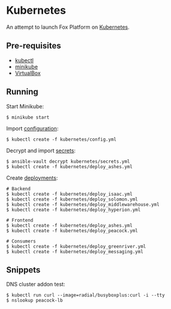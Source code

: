 # Kubernetes

An attempt to launch Fox Platform on [Kubernetes](https://kubernetes.io).

## Pre-requisites

* [kubectl](https://kubernetes.io/docs/tasks/tools/install-kubectl)
* [minikube](https://github.com/kubernetes/minikube)
* [VirtualBox](https://virtualbox.org)

## Running

Start Minikube:

    $ minikube start

Import [configuration](https://kubernetes.io/docs/tasks/configure-pod-container/configmap/):

    $ kubectl create -f kubernetes/config.yml

Decrypt and import [secrets](https://kubernetes.io/docs/concepts/configuration/secret/):

    $ ansible-vault decrypt kubernetes/secrets.yml
    $ kubectl create -f kubernetes/deploy_ashes.yml

Create [deployments](https://kubernetes.io/docs/concepts/workloads/controllers/deployment):

    # Backend
    $ kubectl create -f kubernetes/deploy_isaac.yml
    $ kubectl create -f kubernetes/deploy_solomon.yml
    $ kubectl create -f kubernetes/deploy_middlewarehouse.yml
    $ kubectl create -f kubernetes/deploy_hyperion.yml

    # Frontend
    $ kubectl create -f kubernetes/deploy_ashes.yml
    $ kubectl create -f kubernetes/deploy_peacock.yml

    # Consumers
    $ kubectl create -f kubernetes/deploy_greenriver.yml
    $ kubectl create -f kubernetes/deploy_messaging.yml

## Snippets

DNS cluster addon test:

    $ kubectl run curl --image=radial/busyboxplus:curl -i --tty
    $ nslookup peacock-lb
